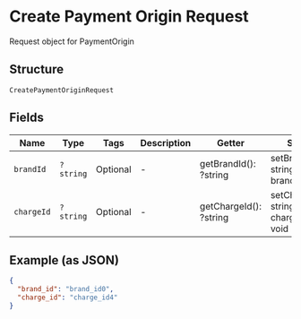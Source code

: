 
# Create Payment Origin Request

Request object for PaymentOrigin

## Structure

`CreatePaymentOriginRequest`

## Fields

| Name | Type | Tags | Description | Getter | Setter |
|  --- | --- | --- | --- | --- | --- |
| `brandId` | `?string` | Optional | - | getBrandId(): ?string | setBrandId(?string brandId): void |
| `chargeId` | `?string` | Optional | - | getChargeId(): ?string | setChargeId(?string chargeId): void |

## Example (as JSON)

```json
{
  "brand_id": "brand_id0",
  "charge_id": "charge_id4"
}
```

